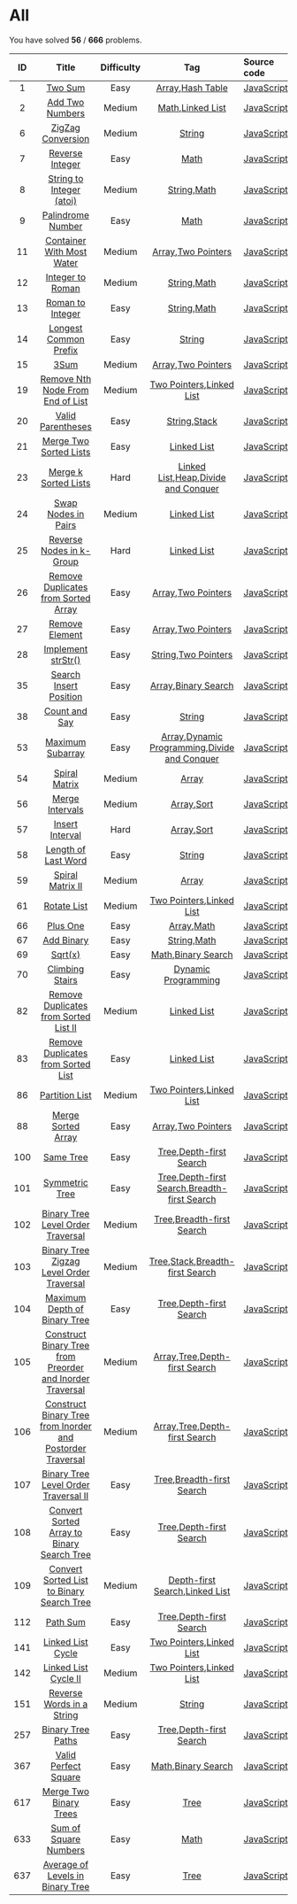 # All 
You have solved  **56** / **666** problems.

| ID | Title | Difficulty | Tag | Source code |
|:--:|:-----:|:----------:|:---:|:------------|
| 1 | [Two Sum](https://leetcode.com/problems/two-sum/)| Easy | [Array](https://leetcode.com/tag/array),[Hash Table](https://leetcode.com/tag/hash-table) | [JavaScript](../Problems/1.two-sum/JavaScript.js) |
| 2 | [Add Two Numbers](https://leetcode.com/problems/add-two-numbers/)| Medium | [Math](https://leetcode.com/tag/math),[Linked List](https://leetcode.com/tag/linked-list) | [JavaScript](../Problems/2.add-two-numbers/JavaScript.js) |
| 6 | [ZigZag Conversion](https://leetcode.com/problems/zigzag-conversion/)| Medium | [String](https://leetcode.com/tag/string) | [JavaScript](../Problems/6.zigzag-conversion/JavaScript.js) |
| 7 | [Reverse Integer](https://leetcode.com/problems/reverse-integer/)| Easy | [Math](https://leetcode.com/tag/math) | [JavaScript](../Problems/7.reverse-integer/JavaScript.js) |
| 8 | [String to Integer (atoi)](https://leetcode.com/problems/string-to-integer-atoi/)| Medium | [String](https://leetcode.com/tag/string),[Math](https://leetcode.com/tag/math) | [JavaScript](../Problems/8.string-to-integer-(atoi)/JavaScript.js) |
| 9 | [Palindrome Number](https://leetcode.com/problems/palindrome-number/)| Easy | [Math](https://leetcode.com/tag/math) | [JavaScript](../Problems/9.palindrome-number/JavaScript.js) |
| 11 | [Container With Most Water](https://leetcode.com/problems/container-with-most-water/)| Medium | [Array](https://leetcode.com/tag/array),[Two Pointers](https://leetcode.com/tag/two-pointers) | [JavaScript](../Problems/11.container-with-most-water/JavaScript.js) |
| 12 | [Integer to Roman](https://leetcode.com/problems/integer-to-roman/)| Medium | [String](https://leetcode.com/tag/string),[Math](https://leetcode.com/tag/math) | [JavaScript](../Problems/12.integer-to-roman/JavaScript.js) |
| 13 | [Roman to Integer](https://leetcode.com/problems/roman-to-integer/)| Easy | [String](https://leetcode.com/tag/string),[Math](https://leetcode.com/tag/math) | [JavaScript](../Problems/13.roman-to-integer/JavaScript.js) |
| 14 | [Longest Common Prefix](https://leetcode.com/problems/longest-common-prefix/)| Easy | [String](https://leetcode.com/tag/string) | [JavaScript](../Problems/14.longest-common-prefix/JavaScript.js) |
| 15 | [3Sum](https://leetcode.com/problems/3sum/)| Medium | [Array](https://leetcode.com/tag/array),[Two Pointers](https://leetcode.com/tag/two-pointers) | [JavaScript](../Problems/15.3Sum/JavaScript.js) |
| 19 | [Remove Nth Node From End of List](https://leetcode.com/problems/remove-nth-node-from-end-of-list/)| Medium | [Two Pointers](https://leetcode.com/tag/two-pointers),[Linked List](https://leetcode.com/tag/linked-list) | [JavaScript](../Problems/19.remove-nth-node-from-end-of-list/JavaScript.js) |
| 20 | [Valid Parentheses](https://leetcode.com/problems/valid-parentheses/)| Easy | [String](https://leetcode.com/tag/string),[Stack](https://leetcode.com/tag/stack) | [JavaScript](../Problems/20.valid-parentheses/JavaScript.js) |
| 21 | [Merge Two Sorted Lists](https://leetcode.com/problems/merge-two-sorted-lists/)| Easy | [Linked List](https://leetcode.com/tag/linked-list) | [JavaScript](../Problems/21.merge-two-sorted-lists/JavaScript.js) |
| 23 | [Merge k Sorted Lists](https://leetcode.com/problems/merge-k-sorted-lists/)| Hard | [Linked List](https://leetcode.com/tag/linked-list),[Heap](https://leetcode.com/tag/heap),[Divide and Conquer](https://leetcode.com/tag/divide-and-conquer) | [JavaScript](../Problems/23.merge-k-sorted-lists/JavaScript.js) |
| 24 | [Swap Nodes in Pairs](https://leetcode.com/problems/swap-nodes-in-pairs/)| Medium | [Linked List](https://leetcode.com/tag/linked-list) | [JavaScript](../Problems/24.swap-nodes-in-pairs/JavaScript.js) |
| 25 | [Reverse Nodes in k-Group](https://leetcode.com/problems/reverse-nodes-in-k-group/)| Hard | [Linked List](https://leetcode.com/tag/linked-list) | [JavaScript](../Problems/25.reverse-nodes-in-k-group/JavaScript.js) |
| 26 | [Remove Duplicates from Sorted Array](https://leetcode.com/problems/remove-duplicates-from-sorted-array/)| Easy | [Array](https://leetcode.com/tag/array),[Two Pointers](https://leetcode.com/tag/two-pointers) | [JavaScript](../Problems/26.remove-duplicates-from-sorted-array/JavaScript.js) |
| 27 | [Remove Element](https://leetcode.com/problems/remove-element/)| Easy | [Array](https://leetcode.com/tag/array),[Two Pointers](https://leetcode.com/tag/two-pointers) | [JavaScript](../Problems/27.remove-element/JavaScript.js) |
| 28 | [Implement strStr()](https://leetcode.com/problems/implement-strstr/)| Easy | [String](https://leetcode.com/tag/string),[Two Pointers](https://leetcode.com/tag/two-pointers) | [JavaScript](../Problems/28.implement-strstr/JavaScript.js) |
| 35 | [Search Insert Position](https://leetcode.com/problems/search-insert-position/)| Easy | [Array](https://leetcode.com/tag/array),[Binary Search](https://leetcode.com/tag/binary-search) | [JavaScript](../Problems/35.search-insert-position/JavaScript.js) |
| 38 | [Count and Say](https://leetcode.com/problems/count-and-say/)| Easy | [String](https://leetcode.com/tag/string) | [JavaScript](../Problems/38.count-and-say/JavaScript.js) |
| 53 | [Maximum Subarray](https://leetcode.com/problems/maximum-subarray/)| Easy | [Array](https://leetcode.com/tag/array),[Dynamic Programming](https://leetcode.com/tag/dynamic-programming),[Divide and Conquer](https://leetcode.com/tag/divide-and-conquer) | [JavaScript](../Problems/53.maximum-subarray/JavaScript.js) |
| 54 | [Spiral Matrix](https://leetcode.com/problems/spiral-matrix/)| Medium | [Array](https://leetcode.com/tag/array) | [JavaScript](../Problems/54.spiral-matrix/JavaScript.js) |
| 56 | [Merge Intervals](https://leetcode.com/problems/merge-intervals/)| Medium | [Array](https://leetcode.com/tag/array),[Sort](https://leetcode.com/tag/sort) | [JavaScript](../Problems/56.merge-intervals/JavaScript.js) |
| 57 | [Insert Interval](https://leetcode.com/problems/insert-interval/)| Hard | [Array](https://leetcode.com/tag/array),[Sort](https://leetcode.com/tag/sort) | [JavaScript](../Problems/57.insert-interval/JavaScript.js) |
| 58 | [Length of Last Word](https://leetcode.com/problems/length-of-last-word/)| Easy | [String](https://leetcode.com/tag/string) | [JavaScript](../Problems/58.length-of-last-word/JavaScript.js) |
| 59 | [Spiral Matrix II](https://leetcode.com/problems/spiral-matrix-ii/)| Medium | [Array](https://leetcode.com/tag/array) | [JavaScript](../Problems/59.spiral-matrix-ii/JavaScript.js) |
| 61 | [Rotate List](https://leetcode.com/problems/rotate-list/)| Medium | [Two Pointers](https://leetcode.com/tag/two-pointers),[Linked List](https://leetcode.com/tag/linked-list) | [JavaScript](../Problems/61.rotate-list/JavaScript.js) |
| 66 | [Plus One](https://leetcode.com/problems/plus-one/)| Easy | [Array](https://leetcode.com/tag/array),[Math](https://leetcode.com/tag/math) | [JavaScript](../Problems/66.plus-one/JavaScript.js) |
| 67 | [Add Binary](https://leetcode.com/problems/add-binary/)| Easy | [String](https://leetcode.com/tag/string),[Math](https://leetcode.com/tag/math) | [JavaScript](../Problems/67.add-binary/JavaScript.js) |
| 69 | [Sqrt(x)](https://leetcode.com/problems/sqrtx/)| Easy | [Math](https://leetcode.com/tag/math),[Binary Search](https://leetcode.com/tag/binary-search) | [JavaScript](../Problems/69.sqrt(x)/JavaScript.js) |
| 70 | [Climbing Stairs](https://leetcode.com/problems/climbing-stairs/)| Easy | [Dynamic Programming](https://leetcode.com/tag/dynamic-programming) | [JavaScript](../Problems/70.climbing-stairs/JavaScript.js) |
| 82 | [Remove Duplicates from Sorted List II](https://leetcode.com/problems/remove-duplicates-from-sorted-list-ii/)| Medium | [Linked List](https://leetcode.com/tag/linked-list) | [JavaScript](../Problems/82.remove-duplicates-from-sorted-list-ii/JavaScript.js) |
| 83 | [Remove Duplicates from Sorted List](https://leetcode.com/problems/remove-duplicates-from-sorted-list/)| Easy | [Linked List](https://leetcode.com/tag/linked-list) | [JavaScript](../Problems/83.remove-duplicates-from-sorted-list/JavaScript.js) |
| 86 | [Partition List](https://leetcode.com/problems/partition-list/)| Medium | [Two Pointers](https://leetcode.com/tag/two-pointers),[Linked List](https://leetcode.com/tag/linked-list) | [JavaScript](../Problems/86.partition-list/JavaScript.js) |
| 88 | [Merge Sorted Array](https://leetcode.com/problems/merge-sorted-array/)| Easy | [Array](https://leetcode.com/tag/array),[Two Pointers](https://leetcode.com/tag/two-pointers) | [JavaScript](../Problems/88.merge-sorted-array/JavaScript.js) |
| 100 | [Same Tree](https://leetcode.com/problems/same-tree/)| Easy | [Tree](https://leetcode.com/tag/tree),[Depth-first Search](https://leetcode.com/tag/depth-first-search) | [JavaScript](../Problems/100.same-tree/JavaScript.js) |
| 101 | [Symmetric Tree](https://leetcode.com/problems/symmetric-tree/)| Easy | [Tree](https://leetcode.com/tag/tree),[Depth-first Search](https://leetcode.com/tag/depth-first-search),[Breadth-first Search](https://leetcode.com/tag/breadth-first-search) | [JavaScript](../Problems/101.symmetric-tree/JavaScript.js) |
| 102 | [Binary Tree Level Order Traversal](https://leetcode.com/problems/binary-tree-level-order-traversal/)| Medium | [Tree](https://leetcode.com/tag/tree),[Breadth-first Search](https://leetcode.com/tag/breadth-first-search) | [JavaScript](../Problems/102.binary-tree-level-order-traversal/JavaScript.js) |
| 103 | [Binary Tree Zigzag Level Order Traversal](https://leetcode.com/problems/binary-tree-zigzag-level-order-traversal/)| Medium | [Tree](https://leetcode.com/tag/tree),[Stack](https://leetcode.com/tag/stack),[Breadth-first Search](https://leetcode.com/tag/breadth-first-search) | [JavaScript](../Problems/103.binary-tree-zigzag-level-order-traversal/JavaScript.js) |
| 104 | [Maximum Depth of Binary Tree](https://leetcode.com/problems/maximum-depth-of-binary-tree/)| Easy | [Tree](https://leetcode.com/tag/tree),[Depth-first Search](https://leetcode.com/tag/depth-first-search) | [JavaScript](../Problems/104.maximum-depth-of-binary-tree/JavaScript.js) |
| 105 | [Construct Binary Tree from Preorder and Inorder Traversal](https://leetcode.com/problems/construct-binary-tree-from-preorder-and-inorder-traversal/)| Medium | [Array](https://leetcode.com/tag/array),[Tree](https://leetcode.com/tag/tree),[Depth-first Search](https://leetcode.com/tag/depth-first-search) | [JavaScript](../Problems/105.construct-binary-tree-from-preorder-and-inorder-traversal/JavaScript.js) |
| 106 | [Construct Binary Tree from Inorder and Postorder Traversal](https://leetcode.com/problems/construct-binary-tree-from-inorder-and-postorder-traversal/)| Medium | [Array](https://leetcode.com/tag/array),[Tree](https://leetcode.com/tag/tree),[Depth-first Search](https://leetcode.com/tag/depth-first-search) | [JavaScript](../Problems/106.construct-binary-tree-from-inorder-and-postorder-traversal/JavaScript.js) |
| 107 | [Binary Tree Level Order Traversal II](https://leetcode.com/problems/binary-tree-level-order-traversal-ii/)| Easy | [Tree](https://leetcode.com/tag/tree),[Breadth-first Search](https://leetcode.com/tag/breadth-first-search) | [JavaScript](../Problems/107.binary-tree-level-order-traversal-ii/JavaScript.js) |
| 108 | [Convert Sorted Array to Binary Search Tree](https://leetcode.com/problems/convert-sorted-array-to-binary-search-tree/)| Easy | [Tree](https://leetcode.com/tag/tree),[Depth-first Search](https://leetcode.com/tag/depth-first-search) | [JavaScript](../Problems/108.convert-sorted-array-to-binary-search-tree/JavaScript.js) |
| 109 | [Convert Sorted List to Binary Search Tree](https://leetcode.com/problems/convert-sorted-list-to-binary-search-tree/)| Medium | [Depth-first Search](https://leetcode.com/tag/depth-first-search),[Linked List](https://leetcode.com/tag/linked-list) | [JavaScript](../Problems/109.convert-sorted-list-to-binary-search-tree/JavaScript.js) |
| 112 | [Path Sum](https://leetcode.com/problems/path-sum/)| Easy | [Tree](https://leetcode.com/tag/tree),[Depth-first Search](https://leetcode.com/tag/depth-first-search) | [JavaScript](../Problems/112.path-sum/JavaScript.js) |
| 141 | [Linked List Cycle](https://leetcode.com/problems/linked-list-cycle/)| Easy | [Two Pointers](https://leetcode.com/tag/two-pointers),[Linked List](https://leetcode.com/tag/linked-list) | [JavaScript](../Problems/141.linked-list-cycle/JavaScript.js) |
| 142 | [Linked List Cycle II](https://leetcode.com/problems/linked-list-cycle-ii/)| Medium | [Two Pointers](https://leetcode.com/tag/two-pointers),[Linked List](https://leetcode.com/tag/linked-list) | [JavaScript](../Problems/142.linked-list-cycle-ii/JavaScript.js) |
| 151 | [Reverse Words in a String](https://leetcode.com/problems/reverse-words-in-a-string/)| Medium | [String](https://leetcode.com/tag/string) | [JavaScript](../Problems/151.reverse-words-in-a-string/JavaScript.js) |
| 257 | [Binary Tree Paths](https://leetcode.com/problems/binary-tree-paths/)| Easy | [Tree](https://leetcode.com/tag/tree),[Depth-first Search](https://leetcode.com/tag/depth-first-search) | [JavaScript](../Problems/257.binary-tree-paths/JavaScript.js) |
| 367 | [Valid Perfect Square](https://leetcode.com/problems/valid-perfect-square/)| Easy | [Math](https://leetcode.com/tag/math),[Binary Search](https://leetcode.com/tag/binary-search) | [JavaScript](../Problems/367.valid-perfect-square/JavaScript.js) |
| 617 | [Merge Two Binary Trees](https://leetcode.com/problems/merge-two-binary-trees/)| Easy | [Tree](https://leetcode.com/tag/tree) | [JavaScript](../Problems/617.merge-two-binary-trees/JavaScript.js) |
| 633 | [Sum of Square Numbers](https://leetcode.com/problems/sum-of-square-numbers/)| Easy | [Math](https://leetcode.com/tag/math) | [JavaScript](../Problems/633.sum-of-square-numbers/JavaScript.js) |
| 637 | [Average of Levels in Binary Tree](https://leetcode.com/problems/average-of-levels-in-binary-tree/)| Easy | [Tree](https://leetcode.com/tag/tree) | [JavaScript](../Problems/637.average-of-levels-in-binary-tree/JavaScript.js) |
